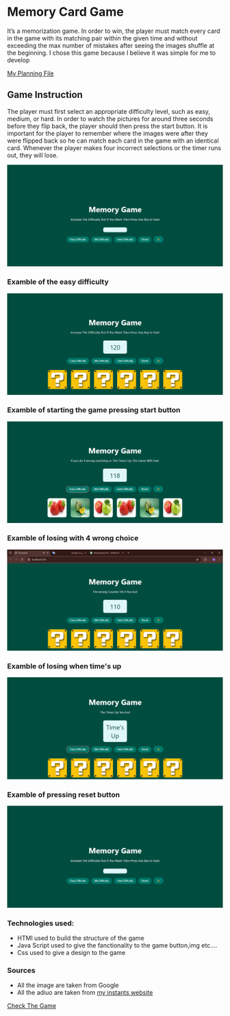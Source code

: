 # Memory Card Game

It’s a memorization game. In order to win, the player must match every card in the game with its matching pair within the given time and without exceeding the max number of mistakes after seeing the images shuffle at the beginning. I chose this game because I believe it was simple for me to develop

[My Planning File](https://github.com/Ali-Alaalem/Memory-card-game/blob/main/plan.md)

## Game Instruction

The player must first select an appropriate difficulty level, such as easy, medium, or hard. In order to watch the pictures for around three seconds before they flip back, the player should then press the start button. It is important for the player to remember where the images were after they were flipped back so he can match each card in the game with an identical card. Whenever the player makes four incorrect selections or the timer runs out, they will lose.

![](./images/image.png)

### Examble of the easy difficulty

![](./images/image%20copy.png)

### Examble of starting the game pressing start button

![](./images/img%201.png)

### Examble of losing with 4 wrong choice

![](./images/img%202.png)

### Examble of losing when time's up

![](./images/img%203.png)

### Examble of pressing reset button

![](./images/image.png)


### Technologies used:
+ HTMl used to build the structure of the game 
+ Java Script used to give the fanctionality to the game button,img etc....
+ Css used to give a design to the game

### Sources
+ All the image are taken from Google
+ All the adiuo are taken from [my instants website](https://www.myinstants.com/en/index/bh/)


[Check The Game](https://ali-alaalem.github.io/Memory-card-game/)
